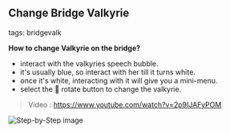 ## Change Bridge Valkyrie
tags: bridgevalk

**How to change Valkyrie on the bridge?**
 - interact with the valkyries speech bubble.
 - it's usually blue, so interact with her till it turns white.
 - once it's white, interacting with it will give you a mini-menu.
 - select the 🔄 rotate button to change the valkyrie.

> Video : <https://www.youtube.com/watch?v=2p9IJAFyPOM>

![Step-by-Step image](https://cdn.discordapp.com/attachments/423694533595758592/802905260057559040/valkbridge.jpg)